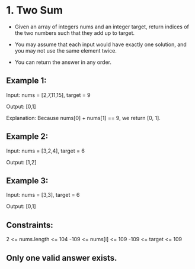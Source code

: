 # 1. Two Sum

- Given an array of integers nums and an integer target, return indices of the two numbers such that they add up to target.

- You may assume that each input would have exactly one solution, and you may not use the same element twice.

- You can return the answer in any order.

## Example 1:

Input: nums = [2,7,11,15], target = 9

Output: [0,1]

Explanation: Because nums[0] + nums[1] == 9, we return [0, 1].
## Example 2:

Input: nums = [3,2,4], target = 6

Output: [1,2]
## Example 3:

Input: nums = [3,3], target = 6

Output: [0,1]
 

## Constraints:

2 <= nums.length <= 104
-109 <= nums[i] <= 109
-109 <= target <= 109
## Only one valid answer exists.